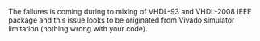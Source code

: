 The failures is coming during to mixing  of VHDL-93 and VHDL-2008 IEEE package and this issue looks to be originated from Vivado simulator limitation (nothing wrong with your code).



